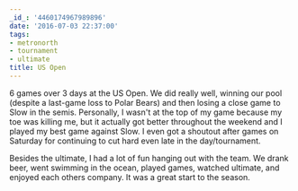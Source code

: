 ```yaml
---
_id_: '4460174967989896'
date: '2016-07-03 22:37:00'
tags:
- metronorth
- tournament
- ultimate
title: US Open
---
```


6 games over 3 days at the US Open. We did really well, winning our pool (despite a last-game loss to Polar Bears) and then losing a close
game to Slow in the semis. Personally, I wasn't at the top of my game because my toe was killing me, but it actually got better throughout
the weekend and I played my best game against Slow. I even got a shoutout after games on Saturday for continuing to cut hard even late in
the day/tournament.

Besides the ultimate, I had a lot of fun hanging out with the team. We drank beer, went swimming in the ocean, played games, watched
ultimate, and enjoyed each others company. It was a great start to the season.

